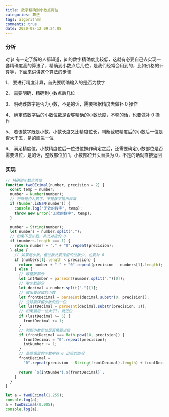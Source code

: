 ```yaml
---
title: 数字精确到小数点两位
categories: 算法
tags: algorithmn
comments: true
date: 2020-08-12 09:24:08
---
```

### 分析

对 js 有一定了解的人都知道，js 的数字精确度比较低，这就有必要自己去实现一套精确度高的算法了，精确到小数点后几位，是我们经常会用到的，比如价格的计算等，下面来讲讲这个算法的步骤

1、 要进行精度计算，首先要明确输入的是否为数字

2、 需要明确，精确到小数点后几位

3、 明确该数字是否为小数，不是的话，需要根据精度去做补 0 操作

4、 确定该数字后的小数位数是否够精确的小数长度，不够的话，也要做补 0 操作

5、 若该数字既是小数，小数长度又比精度位长，判断截取精度后的小数后一位是否大于五，是的画进一位

6、 满足精度位，小数精度位后一位进位操作确定之后，还需要确定小数部位是否需要进位，是的话，整数部位加 1，小数部位开头替换为 0，不是的话就直接返回

### 实现

```js
// 精确到小数点两位
function twoDEcimal(number, precision = 2) {
  const temp = number;
  number = Number(number);
  // 判断是否为数字，不是数字抛出异常
  if (Number.isNaN(number)) {
    console.log("无效的数字", temp);
    throw new Error("无效的数字", temp);
  }

  number = String(number);
  let numbers = number.split(".");
  // 如果不是小数，补充对应的 0
  if (numbers.length === 1) {
    return number + "." + "0".repeat(precision);
  } else {
    // 如果是小数，但位数比要保留的位数少，也要补 0
    if (numbers[1].length < precision) {
      return number + "." + "0".repeat(precision - numbers[1].length);
    } else {
      // 取整数部分
      let intNumber = parseInt(number.split(".")[0]);
      // 取小数部分
      let decimal = number.split(".")[1];
      // 取出要保留的小数
      let frontDecimal = parseInt(decimal.substr(0, precision));
      // 去除要保留小数的后一位
      let lastDecimal = parseInt(decimal.substr(precision, 1));
      // 如果最后一位大于5，就进位
      if (lastDecimal >= 5) {
        frontDecimal += 1;
      }
      // 判断小数部位是否需要进位
      if (frontDecimal === Math.pow(10, precision)) {
        frontDecimal = "0".repeat(precision);
        intNumber += 1;
      }
      // 处理保留的小数中有 0 出现的情况
      frontDecimal =
        "0".repeat(precision - String(frontDecimal).length) + frontDecimal;

      return `${intNumber}.${frontDecimal}`;
    }
  }
}

let a = twoDEcimal(1.255);
console.log(a);
a = twoDEcimal(0.005);
console.log(a);
```